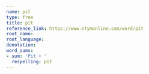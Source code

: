```yaml
---
name: pit
type: free
title: pit
reference_link: https://www.etymonline.com/word/pit
root_name: 
root_language: 
denotation: 
word_sums:
- sum: 'Pit + '
  respelling: pit
---
```

